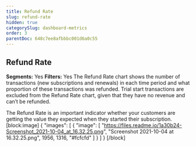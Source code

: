 ```yaml
---
title: Refund Rate
slug: refund-rate
hidden: true
categorySlug: dashboard-metrics
order: 3
parentDoc: 648c7ee8afbbbc001d6a0c55
---
```

## Refund Rate
**Segments:** Yes
**Filters:** Yes
The Refund Rate chart shows the number of transactions (new subscriptions and renewals) in each time period and what proportion of these transactions was refunded. Trial start transactions are excluded from the Refund Rate chart, given that they have no revenue and can’t be refunded.

The Refund Rate is an important indicator whether your customers are getting the value they expected when they started their subscription. 
[block:image]
{
  "images": [
    {
      "image": [
        "https://files.readme.io/1a30b24-Screenshot_2021-10-04_at_16.32.25.png",
        "Screenshot 2021-10-04 at 16.32.25.png",
        1956,
        1316,
        "#fcfcfd"
      ]
    }
  ]
}
[/block]